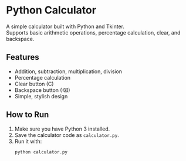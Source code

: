 # Python Calculator

A simple calculator built with Python and Tkinter.  
Supports basic arithmetic operations, percentage calculation, clear, and backspace.

## Features
- Addition, subtraction, multiplication, division
- Percentage calculation
- Clear button (C)
- Backspace button (⌫)
- Simple, stylish design

## How to Run
1. Make sure you have Python 3 installed.
2. Save the calculator code as `calculator.py`.
3. Run it with:
   ```bash
   python calculator.py
